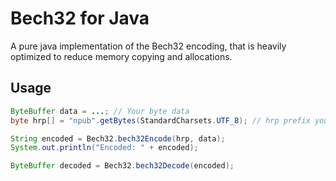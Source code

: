 # Bech32 for Java

A pure java implementation of the Bech32 encoding, that is heavily optimized to reduce memory copying and allocations.


## Usage

```java
ByteBuffer data = ...; // Your byte data
byte hrp[] = "npub".getBytes(StandardCharsets.UTF_8); // hrp prefix you want to use

String encoded = Bech32.bech32Encode(hrp, data);
System.out.println("Encoded: " + encoded);

ByteBuffer decoded = Bech32.bech32Decode(encoded);
```
